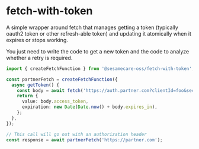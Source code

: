 # fetch-with-token

A simple wrapper around fetch that manages getting a token (typically oauth2 token or other refresh-able token)
and updating it atomically when it expires or stops working.

You just need to write the code to get a new token and the code to analyze whether a retry is required.

```typescript
import { createFetchFunction } from '@sesamecare-oss/fetch-with-token';

const partnerFetch = createFetchFunction({
  async getToken() {
    const body = await fetch('https://auth.partner.com?clientId=foo&secret=bar').then((r) => r.json());
    return {
      value: body.access_token,
      expiration: new Date(Date.now() + body.expires_in),
    };
  },
});

// This call will go out with an authorization header
const response = await partnerFetch('https://partner.com');
```
